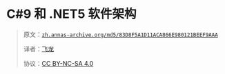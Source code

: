 # C#9 和 .NET5 软件架构

> 原文：[`zh.annas-archive.org/md5/83D8F5A1D11ACA866E980121BEEF9AAA`](https://zh.annas-archive.org/md5/83D8F5A1D11ACA866E980121BEEF9AAA)
> 
> 译者：[飞龙](https://github.com/wizardforcel)
> 
> 协议：[CC BY-NC-SA 4.0](http://creativecommons.org/licenses/by-nc-sa/4.0/)